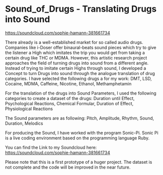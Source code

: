 # Sound_of_Drugs - Translating Drugs into Sound
https://soundcloud.com/sophie-hamann-381661734 

There already is a well-established market for so called audio drugs. Companies like i-Doser offer binaural-beats sound pieces which try to give the listener a High which imitates the trip you would get from taking a certain drug like THC or MDMA.
However, this artistic research project approaches the field of turning drugs into sound from a different angle. Instead of trying to imitate certain Highs through sound, I developed a Concept to turn Drugs into sound through the analogue translation of drug categories.
I have selected the following drugs a for my work:
DMT, LSD, Cocaine, MDMA, Caffeine, Nicotine, Ethanol, Methamphetamin

For the translation of the drugs into Sound Parameters, I used the following categories to create a dataset of the drugs:
Duration until Effect, Psychological Reactions, Chemical Formular, Duration of Effect, Physiological Reactions

The Sound parameters are as following:
Pitch, Amplitude, Rhythm, Sound, Duration, Melodics

For producing the Sound, I have worked with the program Sonic-Pi. Sonic Pi is a live coding environment based on the programming language Ruby.

You can find the Link to my Soundcloud here: https://soundcloud.com/sophie-hamann-381661734

Please note that this is a first prototype of a huger project. The dataset is not complete and the code will be improved in the near future.
